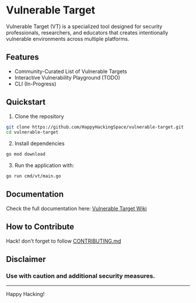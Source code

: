 # Vulnerable Target
Vulnerable Target (VT) is a specialized tool designed for security professionals, researchers, and educators that creates intentionally vulnerable environments across multiple platforms.

## Features
- Community-Curated List of Vulnerable Targets
- Interactive Vulnerability Playground (TODO)
- CLI (In-Progress)

## Quickstart
1. Clone the repository
```bash
git clone https://github.com/HappyHackingSpace/vulnerable-target.git
cd vulnerable-target
```

2. Install dependencies
```bash
go mod download
```

3. Run the application with:
```bash
go run cmd/vt/main.go
```
## Documentation
Check the full documentation here: [Vulnerable Target Wiki](https://github.com/HappyHackingSpace/vulnerable-target/wiki)

## How to Contribute
Hack! don't forget to follow [CONTRIBUTING.md](./CONTRIBUTING.md)

## Disclaimer
### Use with caution and additional security measures.

---
Happy Hacking!
